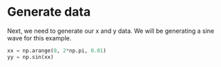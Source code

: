 # Generate data

Next, we need to generate our x and y data. We will be generating a sine wave for this example.

```python
xx = np.arange(0, 2*np.pi, 0.01)
yy = np.sin(xx)
```
